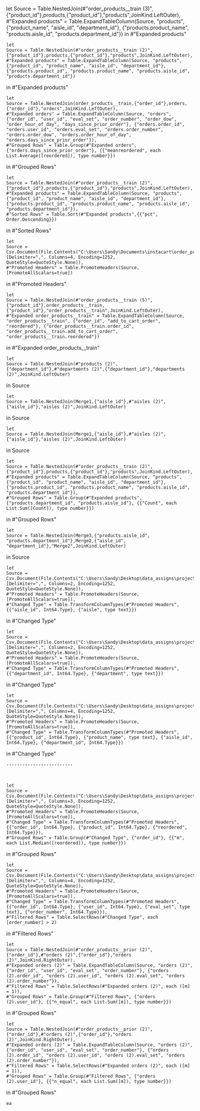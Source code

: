 let
    Source = Table.NestedJoin(#"order_products__train (3)",{"product_id"},products,{"product_id"},"products",JoinKind.LeftOuter),
    #"Expanded products" = Table.ExpandTableColumn(Source, "products", {"product_name", "aisle_id", "department_id"}, {"products.product_name", "products.aisle_id", "products.department_id"})
in
    #"Expanded products"
	
	
	
	
	let
    Source = Table.NestedJoin(#"order_products__train (2)",{"product_id"},products,{"product_id"},"products",JoinKind.LeftOuter),
    #"Expanded products" = Table.ExpandTableColumn(Source, "products", {"product_id", "product_name", "aisle_id", "department_id"}, {"products.product_id", "products.product_name", "products.aisle_id", "products.department_id"})
in
    #"Expanded products"
	
	
	let
    Source = Table.NestedJoin(order_products__train,{"order_id"},orders,{"order_id"},"orders",JoinKind.LeftOuter),
    #"Expanded orders" = Table.ExpandTableColumn(Source, "orders", {"order_id", "user_id", "eval_set", "order_number", "order_dow", "order_hour_of_day", "days_since_prior_order"}, {"orders.order_id", "orders.user_id", "orders.eval_set", "orders.order_number", "orders.order_dow", "orders.order_hour_of_day", "orders.days_since_prior_order"}),
    #"Grouped Rows" = Table.Group(#"Expanded orders", {"orders.days_since_prior_order"}, {{"meanreordered", each List.Average([reordered]), type number}})
in
    #"Grouped Rows"
	
	
	
	let
    Source = Table.NestedJoin(#"order_products__train (2)",{"product_id"},products,{"product_id"},"products",JoinKind.LeftOuter),
    #"Expanded products" = Table.ExpandTableColumn(Source, "products", {"product_id", "product_name", "aisle_id", "department_id"}, {"products.product_id", "products.product_name", "products.aisle_id", "products.department_id"}),
    #"Sorted Rows" = Table.Sort(#"Expanded products",{{"pct", Order.Descending}})
in
    #"Sorted Rows"
	
	
	
	let
    Source = Csv.Document(File.Contents("C:\Users\Sandy\Documents\instacart\order_products__train.csv"),[Delimiter=",", Columns=4, Encoding=1252, QuoteStyle=QuoteStyle.None]),
    #"Promoted Headers" = Table.PromoteHeaders(Source, [PromoteAllScalars=true])
in
    #"Promoted Headers"
	
	
	
	
	let
    Source = Table.NestedJoin(#"order_products__train (5)",{"product_id"},order_products__train,{"product_id"},"order_products__train",JoinKind.LeftOuter),
    #"Expanded order_products__train" = Table.ExpandTableColumn(Source, "order_products__train", {"order_id", "add_to_cart_order", "reordered"}, {"order_products__train.order_id", "order_products__train.add_to_cart_order", "order_products__train.reordered"})
in
    #"Expanded order_products__train"
	
	
	
	
	let
    Source = Table.NestedJoin(#"products (2)",{"department_id"},#"departments (2)",{"department_id"},"departments (2)",JoinKind.LeftOuter)
in
    Source
	
	
	
	let
    Source = Table.NestedJoin(Merge1,{"aisle_id"},#"aisles (2)",{"aisle_id"},"aisles (2)",JoinKind.LeftOuter)
in
    Source
	
	
	let
    Source = Table.NestedJoin(Merge1,{"aisle_id"},#"aisles (2)",{"aisle_id"},"aisles (2)",JoinKind.LeftOuter)
in
    Source
	
	let
    Source = Table.NestedJoin(#"order_products__train (2)",{"product_id"},products,{"product_id"},"products",JoinKind.LeftOuter),
    #"Expanded products" = Table.ExpandTableColumn(Source, "products", {"product_id", "product_name", "aisle_id", "department_id"}, {"products.product_id", "products.product_name", "products.aisle_id", "products.department_id"}),
    #"Grouped Rows" = Table.Group(#"Expanded products", {"products.department_id", "products.aisle_id"}, {{"Count", each List.Sum([Count]), type number}})
in
    #"Grouped Rows"
	
	
	let
    Source = Table.NestedJoin(Merge3,{"products.aisle_id", "products.department_id"},Merge2,{"aisle_id", "department_id"},"Merge2",JoinKind.LeftOuter)
in
    Source
	
	
	
	
	let
    Source = Csv.Document(File.Contents("C:\Users\Sandy\Desktop\data_assigns\project\instacart\aisles.csv"),[Delimiter=",", Columns=2, Encoding=1252, QuoteStyle=QuoteStyle.None]),
    #"Promoted Headers" = Table.PromoteHeaders(Source, [PromoteAllScalars=true]),
    #"Changed Type" = Table.TransformColumnTypes(#"Promoted Headers",{{"aisle_id", Int64.Type}, {"aisle", type text}})
in
    #"Changed Type"
	
	
	let
    Source = Csv.Document(File.Contents("C:\Users\Sandy\Desktop\data_assigns\project\instacart\departments.csv"),[Delimiter=",", Columns=2, Encoding=1252, QuoteStyle=QuoteStyle.None]),
    #"Promoted Headers" = Table.PromoteHeaders(Source, [PromoteAllScalars=true]),
    #"Changed Type" = Table.TransformColumnTypes(#"Promoted Headers",{{"department_id", Int64.Type}, {"department", type text}})
in
    #"Changed Type"
	
	
	let
    Source = Csv.Document(File.Contents("C:\Users\Sandy\Desktop\data_assigns\project\instacart\products.csv"),[Delimiter=",", Columns=4, Encoding=1252, QuoteStyle=QuoteStyle.None]),
    #"Promoted Headers" = Table.PromoteHeaders(Source, [PromoteAllScalars=true]),
    #"Changed Type" = Table.TransformColumnTypes(#"Promoted Headers",{{"product_id", Int64.Type}, {"product_name", type text}, {"aisle_id", Int64.Type}, {"department_id", Int64.Type}})
in
    #"Changed Type"
	
	
	-------------------------
	
	
	
	let
    Source = Csv.Document(File.Contents("C:\Users\Sandy\Desktop\data_assigns\project\instacart\order_products__prior.csv"),[Delimiter=",", Columns=3, Encoding=1252, QuoteStyle=QuoteStyle.None]),
    #"Promoted Headers" = Table.PromoteHeaders(Source, [PromoteAllScalars=true]),
    #"Changed Type" = Table.TransformColumnTypes(#"Promoted Headers",{{"order_id", Int64.Type}, {"product_id", Int64.Type}, {"reordered", Int64.Type}}),
    #"Grouped Rows" = Table.Group(#"Changed Type", {"order_id"}, {{"m", each List.Median([reordered]), type number}})
in
    #"Grouped Rows"
	
	let
    Source = Csv.Document(File.Contents("C:\Users\Sandy\Desktop\data_assigns\project\instacart\orders.csv"),[Delimiter=",", Columns=4, Encoding=1252, QuoteStyle=QuoteStyle.None]),
    #"Promoted Headers" = Table.PromoteHeaders(Source, [PromoteAllScalars=true]),
    #"Changed Type" = Table.TransformColumnTypes(#"Promoted Headers",{{"order_id", Int64.Type}, {"user_id", Int64.Type}, {"eval_set", type text}, {"order_number", Int64.Type}}),
    #"Filtered Rows" = Table.SelectRows(#"Changed Type", each [order_number] > 2)
in
    #"Filtered Rows"
	
	
	let
    Source = Table.NestedJoin(#"order_products__prior (2)",{"order_id"},#"orders (2)",{"order_id"},"orders (2)",JoinKind.RightOuter),
    #"Expanded orders (2)" = Table.ExpandTableColumn(Source, "orders (2)", {"order_id", "user_id", "eval_set", "order_number"}, {"orders (2).order_id", "orders (2).user_id", "orders (2).eval_set", "orders (2).order_number"}),
    #"Filtered Rows" = Table.SelectRows(#"Expanded orders (2)", each ([m] = 1)),
    #"Grouped Rows" = Table.Group(#"Filtered Rows", {"orders (2).user_id"}, {{"n_equal", each List.Sum([m]), type number}})
in
    #"Grouped Rows"
	
	let
    Source = Table.NestedJoin(#"order_products__prior (2)",{"order_id"},#"orders (2)",{"order_id"},"orders (2)",JoinKind.RightOuter),
    #"Expanded orders (2)" = Table.ExpandTableColumn(Source, "orders (2)", {"order_id", "user_id", "eval_set", "order_number"}, {"orders (2).order_id", "orders (2).user_id", "orders (2).eval_set", "orders (2).order_number"}),
    #"Filtered Rows" = Table.SelectRows(#"Expanded orders (2)", each ([m] = 1)),
    #"Grouped Rows" = Table.Group(#"Filtered Rows", {"orders (2).user_id"}, {{"n_equal", each List.Sum([m]), type number}})
in
    #"Grouped Rows"
	
	
	
	ea
